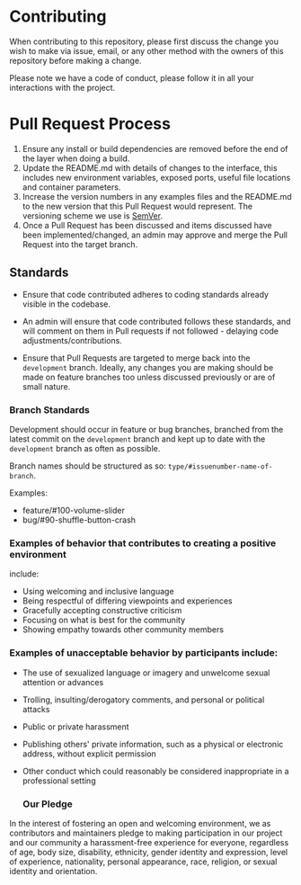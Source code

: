 # Contributing

When contributing to this repository, please first discuss the change you wish to make via issue,
email, or any other method with the owners of this repository before making a change. 

Please note we have a code of conduct, please follow it in all your interactions with the project.

# Pull Request Process

1. Ensure any install or build dependencies are removed before the end of the layer when doing a 
   build.
2. Update the README.md with details of changes to the interface, this includes new environment 
   variables, exposed ports, useful file locations and container parameters.
3. Increase the version numbers in any examples files and the README.md to the new version that this
   Pull Request would represent. The versioning scheme we use is [SemVer](http://semver.org/).
4. Once a Pull Request has been discussed and items discussed have been implemented/changed, an admin may approve and merge the Pull    Request into the target branch.

## Standards

* Ensure that code contributed adheres to coding standards already visible in the codebase. 
 * An admin will ensure that code contributed follows these standards, and will comment on them in Pull requests if not followed - delaying code adjustments/contributions.

* Ensure that Pull Requests are targeted to merge back into the `development` branch. Ideally, any changes you are making should be made on feature branches too unless discussed previously or are of small nature.

### Branch Standards

Development should occur in feature or bug branches, branched from the latest commit on the `development` branch and kept up to date with the `development` branch as often as possible. 

Branch names should be structured as so: `type/#issuenumber-name-of-branch`.

Examples:
 * feature/#100-volume-slider
 * bug/#90-shuffle-button-crash

### Examples of behavior that contributes to creating a positive environment
include:

* Using welcoming and inclusive language
* Being respectful of differing viewpoints and experiences
* Gracefully accepting constructive criticism
* Focusing on what is best for the community
* Showing empathy towards other community members

### Examples of unacceptable behavior by participants include:

* The use of sexualized language or imagery and unwelcome sexual attention or
advances
* Trolling, insulting/derogatory comments, and personal or political attacks
* Public or private harassment
* Publishing others' private information, such as a physical or electronic
  address, without explicit permission
* Other conduct which could reasonably be considered inappropriate in a
  professional setting
  
  ### Our Pledge

In the interest of fostering an open and welcoming environment, we as
contributors and maintainers pledge to making participation in our project and
our community a harassment-free experience for everyone, regardless of age, body
size, disability, ethnicity, gender identity and expression, level of experience,
nationality, personal appearance, race, religion, or sexual identity and
orientation.
